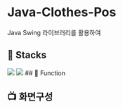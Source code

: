# Java-Clothes-Pos
Java Swing 라이브러리를 활용하여 

## 🔨 Stacks
<img src="https://img.shields.io/badge/eclipse-ide-2C2255?style=for-the-badge&logo=eclipseide&logoColor=white">
<img src="https://img.shields.io/badge/java-007396?style=for-the-badge&logo=java&logoColor=white">
## 📀 Function


## 📺 화면구성


